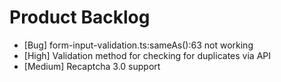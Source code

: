 # Product Backlog
* [Bug] form-input-validation.ts:sameAs():63 not working
* [High] Validation method for checking for duplicates via API
* [Medium] Recaptcha 3.0 support
